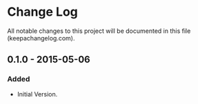 # Change Log
All notable changes to this project will be documented in this file (keepachangelog.com).

## 0.1.0 - 2015-05-06
### Added
- Initial Version.
